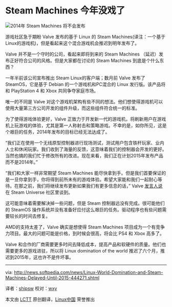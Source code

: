 Steam Machines 今年没戏了
================================================================================
![2014年 Steam Machines 将不会发布](http://i1-news.softpedia-static.com/images/news2/Linux-World-Domination-and-Steam-Machines-Delayed-Until-2015-444271-2.jpg)

游戏社区急于期盼 Valve 发布的基于 Linux 的 Steam Machines(译注：一个基于Linux的游戏机)，但是看起来这个混合游戏机会推迟到明年发布了。

Valve 并不是一个守时的公司，看起来即将到来的 Steam Machines （延迟）发布正好符合公司的风格。但是大家都在讨论的 Steam Machines 到底是个什么东西？

一年半前该公司宣布推出 Steam Linux的客户端；数月前 Valve 发布了SteamOS，它是基于 Debian 的一个游戏机和PC混合的 Linux 发行版。该产品将和 PlayStation 4 和 Xbox 共同争夺家庭市场。

唯一的不同是 Valve 对这个游戏机架构有些不同的想法。他们想使得游戏机可以使用大量第三方公司开发的组件升级，而这些组件符合统一的标准。

为了使得游戏体验更好，Valve 正致力于开发新一代的游戏机，将刷新用户在游戏机上玩游戏的体验，尤其是第一人称射击和策略游戏。不幸的是，如你所见，这是个艰巨的任务，2014年发布的目标已经无法达成了。

“我们正在使用一个无线原型控制器进行现场测试，测试用户包含铁杆玩家、业内人士和休闲玩家。我们收到了海量的反馈，这意味着我们的控制器会开发的更好。当然也搞的我们忙于修改所有的改进。现在来看，我们正在计划2015年发布产品而不是2014年。”

“我们和大家一样非常期望 Steam Machines 能尽快拿到手。但是我们首要保证的是一旦你拿到手，你将得到前所未有的游戏体验。希望大家能和我们一起耐心等待。在那之前，我们将继续发布更新如果我们有更多信息的话，” Valve [发言人说][1]在 Steam Universe 社区里谈到。

这可能意味着需要解决掉一些问题，但是 Steam 控制器远没有完成。很可能他们的 SteamOS 操作系统并没有准备好应付这么艰巨的任务。驱动程序也有些问题需要较长的时间去修复。

AMD的支持太差了，Valve 确实是想使得 Steam Machines 项目成为一个有竞争力项目。最大的问题可能是价格，到时候会很高，将会比 PS4 和 Xbox 高多了。

Valve 和合作的厂商需要更多时间去降低成本，提高产品和软硬件的质量。他们也需要更多的游戏进驻，所以将 Linux domination of the world 推迟了六个月，推迟到2015年，这也许不是件坏事。

--------------------------------------------------------------------------------

via: http://news.softpedia.com/news/Linux-World-Domination-and-Steam-Machines-Delayed-Until-2015-444271.shtml

译者：[shipsw](https://github.com/shipsw) 校对：[wxy](https://github.com/wxy)

本文由 [LCTT](https://github.com/LCTT/TranslateProject) 原创翻译，[Linux中国](http://linux.cn/) 荣誉推出

[1]:http://steamcommunity.com/groups/steamuniverse#announcements/detail/1820891223906967821
